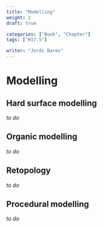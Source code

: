 ```yaml
---
title: "Modelling"
weight: 2
draft: true

categories: ["Book", "Chapter"]
tags: ["H17.5"]

writer: "Jordi Bares"
---
```

# Modelling

## Hard surface modelling

_to do_


## Organic modelling

_to do_


## Retopology

_to do_


## Procedural modelling

_to do_

